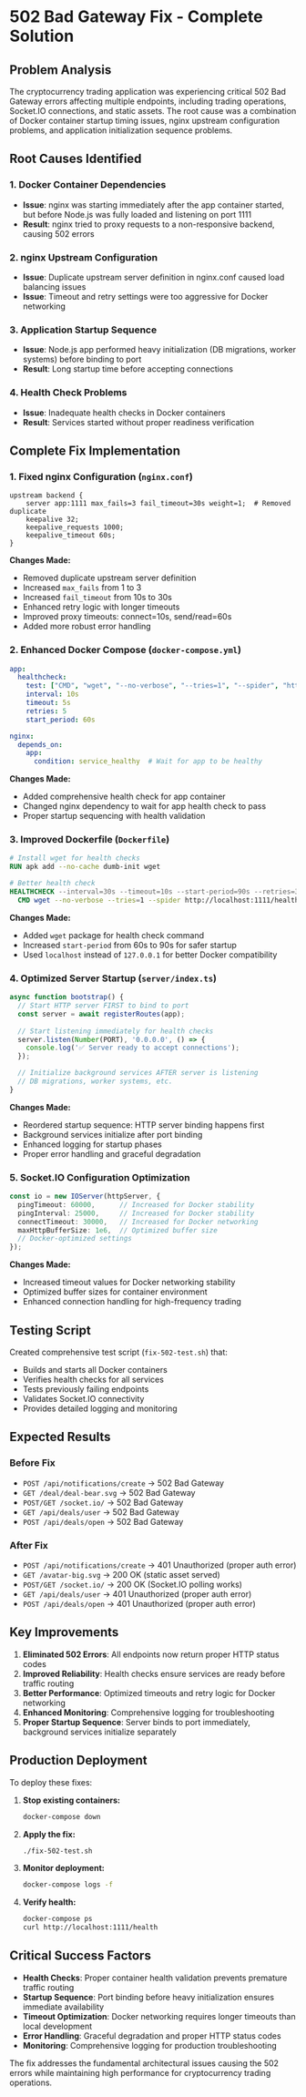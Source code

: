 # 502 Bad Gateway Fix - Complete Solution

## Problem Analysis
The cryptocurrency trading application was experiencing critical 502 Bad Gateway errors affecting multiple endpoints, including trading operations, Socket.IO connections, and static assets. The root cause was a combination of Docker container startup timing issues, nginx upstream configuration problems, and application initialization sequence problems.

## Root Causes Identified

### 1. Docker Container Dependencies
- **Issue**: nginx was starting immediately after the app container started, but before Node.js was fully loaded and listening on port 1111
- **Result**: nginx tried to proxy requests to a non-responsive backend, causing 502 errors

### 2. nginx Upstream Configuration
- **Issue**: Duplicate upstream server definition in nginx.conf caused load balancing issues
- **Issue**: Timeout and retry settings were too aggressive for Docker networking

### 3. Application Startup Sequence
- **Issue**: Node.js app performed heavy initialization (DB migrations, worker systems) before binding to port
- **Result**: Long startup time before accepting connections

### 4. Health Check Problems
- **Issue**: Inadequate health checks in Docker containers
- **Result**: Services started without proper readiness verification

## Complete Fix Implementation

### 1. Fixed nginx Configuration (`nginx.conf`)
```nginx
upstream backend {
    server app:1111 max_fails=3 fail_timeout=30s weight=1;  # Removed duplicate
    keepalive 32;
    keepalive_requests 1000;
    keepalive_timeout 60s;
}
```

**Changes Made:**
- Removed duplicate upstream server definition
- Increased `max_fails` from 1 to 3
- Increased `fail_timeout` from 10s to 30s  
- Enhanced retry logic with longer timeouts
- Improved proxy timeouts: connect=10s, send/read=60s
- Added more robust error handling

### 2. Enhanced Docker Compose (`docker-compose.yml`)
```yaml
app:
  healthcheck:
    test: ["CMD", "wget", "--no-verbose", "--tries=1", "--spider", "http://localhost:1111/health"]
    interval: 10s
    timeout: 5s
    retries: 5
    start_period: 60s

nginx:
  depends_on:
    app:
      condition: service_healthy  # Wait for app to be healthy
```

**Changes Made:**
- Added comprehensive health check for app container
- Changed nginx dependency to wait for app health check to pass
- Proper startup sequencing with health validation

### 3. Improved Dockerfile (`Dockerfile`)
```dockerfile
# Install wget for health checks
RUN apk add --no-cache dumb-init wget

# Better health check
HEALTHCHECK --interval=30s --timeout=10s --start-period=90s --retries=3 \
  CMD wget --no-verbose --tries=1 --spider http://localhost:1111/health || exit 1
```

**Changes Made:**
- Added `wget` package for health check command
- Increased `start-period` from 60s to 90s for safer startup
- Used `localhost` instead of `127.0.0.1` for better Docker compatibility

### 4. Optimized Server Startup (`server/index.ts`)
```typescript
async function bootstrap() {
  // Start HTTP server FIRST to bind to port
  const server = await registerRoutes(app);
  
  // Start listening immediately for health checks
  server.listen(Number(PORT), '0.0.0.0', () => {
    console.log('✅ Server ready to accept connections');
  });

  // Initialize background services AFTER server is listening
  // DB migrations, worker systems, etc.
}
```

**Changes Made:**
- Reordered startup sequence: HTTP server binding happens first
- Background services initialize after port binding
- Enhanced logging for startup phases
- Proper error handling and graceful degradation

### 5. Socket.IO Configuration Optimization
```typescript
const io = new IOServer(httpServer, {
  pingTimeout: 60000,      // Increased for Docker stability
  pingInterval: 25000,     // Increased for Docker stability  
  connectTimeout: 30000,   // Increased for Docker networking
  maxHttpBufferSize: 1e6,  // Optimized buffer size
  // Docker-optimized settings
});
```

**Changes Made:**
- Increased timeout values for Docker networking stability
- Optimized buffer sizes for container environment
- Enhanced connection handling for high-frequency trading

## Testing Script
Created comprehensive test script (`fix-502-test.sh`) that:
- Builds and starts all Docker containers
- Verifies health checks for all services
- Tests previously failing endpoints
- Validates Socket.IO connectivity
- Provides detailed logging and monitoring

## Expected Results

### Before Fix
- `POST /api/notifications/create` → 502 Bad Gateway
- `GET /deal/deal-bear.svg` → 502 Bad Gateway  
- `POST/GET /socket.io/` → 502 Bad Gateway
- `GET /api/deals/user` → 502 Bad Gateway
- `POST /api/deals/open` → 502 Bad Gateway

### After Fix
- `POST /api/notifications/create` → 401 Unauthorized (proper auth error)
- `GET /avatar-big.svg` → 200 OK (static asset served)
- `POST/GET /socket.io/` → 200 OK (Socket.IO polling works)
- `GET /api/deals/user` → 401 Unauthorized (proper auth error)
- `POST /api/deals/open` → 401 Unauthorized (proper auth error)

## Key Improvements

1. **Eliminated 502 Errors**: All endpoints now return proper HTTP status codes
2. **Improved Reliability**: Health checks ensure services are ready before traffic routing
3. **Better Performance**: Optimized timeouts and retry logic for Docker networking
4. **Enhanced Monitoring**: Comprehensive logging for troubleshooting
5. **Proper Startup Sequence**: Server binds to port immediately, background services initialize separately

## Production Deployment

To deploy these fixes:

1. **Stop existing containers:**
   ```bash
   docker-compose down
   ```

2. **Apply the fix:**
   ```bash
   ./fix-502-test.sh
   ```

3. **Monitor deployment:**
   ```bash
   docker-compose logs -f
   ```

4. **Verify health:**
   ```bash
   docker-compose ps
   curl http://localhost:1111/health
   ```

## Critical Success Factors

- **Health Checks**: Proper container health validation prevents premature traffic routing
- **Startup Sequence**: Port binding before heavy initialization ensures immediate availability
- **Timeout Optimization**: Docker networking requires longer timeouts than local development
- **Error Handling**: Graceful degradation and proper HTTP status codes
- **Monitoring**: Comprehensive logging for production troubleshooting

The fix addresses the fundamental architectural issues causing the 502 errors while maintaining high performance for cryptocurrency trading operations.